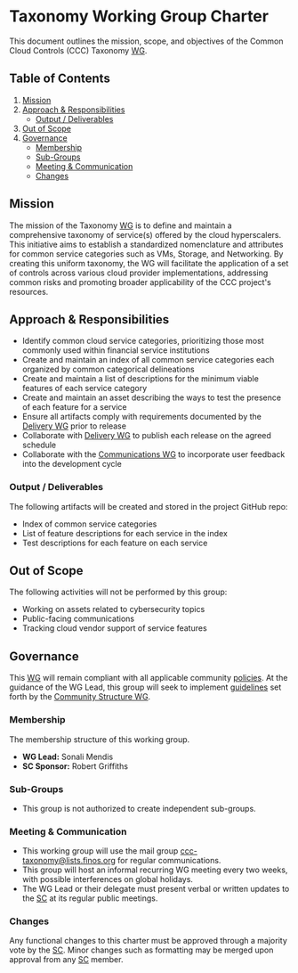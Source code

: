 # Taxonomy Working Group Charter

This document outlines the mission, scope, and objectives of the Common Cloud Controls (CCC) Taxonomy [WG].

## Table of Contents

1. [Mission](#mission)
2. [Approach & Responsibilities](#approach--responsibilities)
   - [Output / Deliverables](#output--deliverables)
3. [Out of Scope](#out-of-scope)
4. [Governance](#governance)
   - [Membership](#membership)
   - [Sub-Groups](#sub-groups)
   - [Meeting & Communication](#meeting--communication)
   - [Changes](#changes)

## Mission

The mission of the Taxonomy [WG] is to define and maintain a comprehensive taxonomy of service(s) offered by the cloud hyperscalers. This initiative aims to establish a standardized nomenclature and attributes for common service categories such as VMs, Storage, and Networking. By creating this uniform taxonomy, the WG will facilitate the application of a set of controls across various cloud provider implementations, addressing common risks and promoting broader applicability of the CCC project's resources.

## Approach & Responsibilities

- Identify common cloud service categories, prioritizing those most commonly used within financial service institutions
- Create and maintain an index of all common service categories each organized by common categorical delineations
- Create and maintain a list of descriptions for the minimum viable features of each service category
- Create and maintain an asset describing the ways to test the presence of each feature for a service
- Ensure all artifacts comply with requirements documented by the [Delivery WG] prior to release
- Collaborate with [Delivery WG] to publish each release on the agreed schedule
- Collaborate with the [Communications WG] to incorporate user feedback into the development cycle

### Output / Deliverables

The following artifacts will be created and stored in the project GitHub repo:

- Index of common service categories
- List of feature descriptions for each service in the index
- Test descriptions for each feature on each service

## Out of Scope

The following activities will not be performed by this group:

- Working on assets related to cybersecurity topics
- Public-facing communications
- Tracking cloud vendor support of service features

## Governance

This [WG] will remain compliant with all applicable community [policies]. At the guidance of the WG Lead, this group will seek to implement [guidelines] set forth by the [Community Structure WG].

### Membership

The membership structure of this working group.

- **WG Lead:** Sonali Mendis
- **SC Sponsor:** Robert Griffiths

### Sub-Groups

- This group is not authorized to create independent sub-groups.

### Meeting & Communication

- This working group will use the mail group <ccc-taxonomy@lists.finos.org> for regular communications.
- This group will host an informal recurring WG meeting every two weeks, with possible interferences on global holidays.
- The WG Lead or their delegate must present verbal or written updates to the [SC] at its regular public meetings.

### Changes

Any functional changes to this charter must be approved through a majority vote by the [SC]. Minor changes such as formatting may be merged upon approval from any [SC] member.

[WG]: ../../../governance/community-structure.md#working-groups
[SC]: ../../../governance/community-structure.md#steering-committee
[policies]: ../../../community-policies/README.md
[guidelines]: ../../../community-guidelines/README.md
[Communications WG]: ../communications/charter.md
[Community Structure WG]: ../communications/charter.md
[Delivery WG]: ../delivery/charter.md

